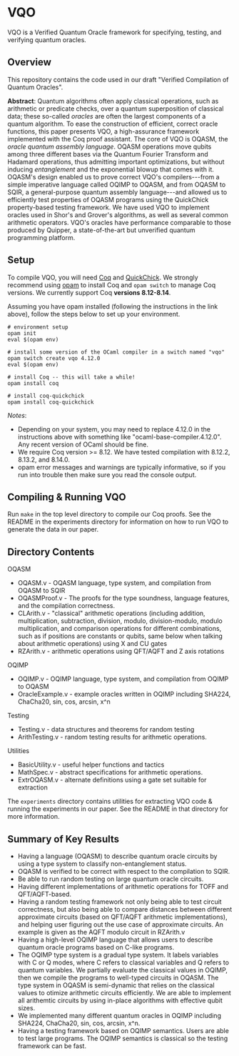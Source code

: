 # VQO

VQO is a Verified Quantum Oracle framework for specifying, testing, and verifying quantum oracles.

## Overview

This repository contains the code used in our draft "Verified Compilation of Quantum Oracles".

**Abstract**: Quantum algorithms often apply classical operations, such as arithmetic or predicate checks, over a quantum superposition of classical data; these so-called *oracles* are often the largest components of a quantum algorithm. To ease the construction of efficient, correct oracle functions, this paper presents VQO, a high-assurance framework implemented with the Coq proof assistant. The core of VQO is OQASM, the *oracle quantum assembly language*. OQASM operations move qubits among three different bases via the Quantum Fourier Transform and Hadamard operations, thus admitting important optimizations, but without inducing *entanglement* and the exponential blowup that comes with it. OQASM's design enabled us to prove correct VQO's compilers---from a simple imperative language called OQIMP to OQASM, and from OQASM to SQIR, a general-purpose quantum assembly language---and allowed us to efficiently test properties of OQASM programs using the QuickChick property-based testing framework.  We have used VQO to implement oracles used in Shor's and Grover's algorithms, as well as several common arithmetic operators. VQO's oracles have performance comparable to those produced by Quipper, a state-of-the-art but unverified quantum programming platform.

## Setup

To compile VQO, you will need [Coq](https://coq.inria.fr/) and [QuickChick](https://github.com/QuickChick/QuickChick). We strongly recommend using [opam](https://opam.ocaml.org/doc/Install.html) to install Coq and `opam switch` to manage Coq versions.  We currently support Coq **versions 8.12-8.14**.

Assuming you have opam installed (following the instructions in the link above), follow the steps below to set up your environment.
```
# environment setup
opam init
eval $(opam env)

# install some version of the OCaml compiler in a switch named "vqo"
opam switch create vqo 4.12.0
eval $(opam env)

# install Coq -- this will take a while!
opam install coq

# install coq-quickchick
opam install coq-quickchick
```

*Notes*:
* Depending on your system, you may need to replace 4.12.0 in the instructions above with something like "ocaml-base-compiler.4.12.0". Any recent version of OCaml should be fine. 
* We require Coq version >= 8.12. We have tested compilation with 8.12.2, 8.13.2, and 8.14.0.
* opam error messages and warnings are typically informative, so if you run into trouble then make sure you read the console output.

## Compiling & Running VQO

Run `make` in the top level directory to compile our Coq proofs. See the README in the experiments directory for information on how to run VQO to generate the data in our paper.

## Directory Contents

OQASM
* OQASM.v - OQASM language, type system, and compilation from OQASM to SQIR
* OQASMProof.v - The proofs for the type soundness, language features, and the compilation correctness.
* CLArith.v - "classical" arithmetic operations (including addition, multiplication, subtraction, division, modulo, division-modulo, modulo multiplication, and comparison operations for different combinations, such as if positions are constants or qubits, same below when talking about arithmetic operations) using X and CU gates
* RZArith.v - arithmetic operations using QFT/AQFT and Z axis rotations

OQIMP
* OQIMP.v - OQIMP language, type system, and compilation from OQIMP to OQASM
* OracleExample.v - example oracles written in OQIMP including SHA224, ChaCha20, sin, cos, arcsin, x^n

Testing
* Testing.v - data structures and theorems for random testing
* ArithTesting.v - random testing results for arithmetic operations.

Utilities
* BasicUtility.v - useful helper functions and tactics
* MathSpec.v - abstract specifications for arithmetic operations.
* ExtrOQASM.v - alternate definitions using a gate set suitable for extraction 

The `experiments` directory contains utilities for extracting VQO code & running the experiments in our paper. See the README in that directory for more information.


## Summary of Key Results

* Having a language (OQASM) to describe quantum oracle circuits by using a type system to classify non-entanglement status.
* OQASM is verified to be correct with respect to the compilation to SQIR.
* Be able to run random testing on large quantum oracle circuits.
* Having different implementations of arithmetic operations for TOFF and QFT/AQFT-based.
* Having a random testing framework not only being able to test circuit correctness, but also being able to compare distances between different approximate circuits (based on QFT/AQFT arithmetic implementations), and helping user figuring out the use case of approximate circuits. An example is given as the AQFT modulo circuit in RZArith.v
* Having a high-level OQIMP language that allows users to describe quantum oracle programs based on C-like programs.
* The OQIMP type system is a gradual type system. It labels variables with C or Q modes, where C refers to classical variables and Q refers to quantum variables. We partially evaluate the classical values in OQIMP, then we compile the programs to well-typed circuits in OQASM. The type system in OQASM is semi-dynamic that relies on the classical values to otimize arithmetic circuits efficiently. We are able to implement all arithemtic circuits by using in-place algorithms with effective qubit sizes.
* We implemented many different quantum oracles in OQIMP including SHA224, ChaCha20, sin, cos, arcsin, x^n.
* Having a testing framework based on OQIMP semantics. Users are able to test large programs. The OQIMP semantics is classical so the testing framework can be fast.

